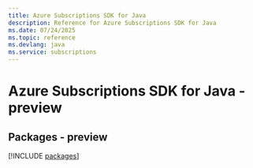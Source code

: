 ```yaml
---
title: Azure Subscriptions SDK for Java
description: Reference for Azure Subscriptions SDK for Java
ms.date: 07/24/2025
ms.topic: reference
ms.devlang: java
ms.service: subscriptions
---
```

# Azure Subscriptions SDK for Java - preview
## Packages - preview
[!INCLUDE [packages](subscriptions-index.md)]